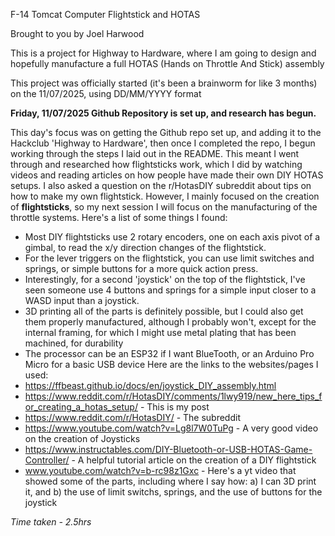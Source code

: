 F-14 Tomcat Computer Flightstick and HOTAS

Brought to you by Joel Harwood

This is a project for Highway to Hardware, where I am going to design and hopefully manufacture a full HOTAS (Hands on Throttle And Stick) assembly

This project was officially started (it's been a brainworm for like 3 months) on the 11/07/2025, using DD/MM/YYYY format



**Friday, 11/07/2025
Github Repository is set up, and research has begun.**

This day's focus was on getting the Github repo set up, and adding it to the Hackclub 'Highway to Hardware', then once I completed the repo, I begun working through the steps I laid out in the README. This meant I went through and researched how flightsticks work, which I did by watching videos and reading articles on how people have made their own DIY HOTAS setups. I also asked a question on the r/HotasDIY subreddit about tips on how to make my own flightstick. However, I mainly focused on the creation of **flightsticks**, so my next session I will focus on the manufacturing of the throttle systems.
Here's a list of some things I found:
  - Most DIY flightsticks use 2 rotary encoders, one on each axis pivot of a gimbal, to read the x/y direction changes of the flightstick.
  - For the lever triggers on the flightstick, you can use limit switches and springs, or simple buttons for a more quick action press.
  - Interestingly, for a second 'joystick' on the top of the flightstick, I've seen someone use 4 buttons and springs for a simple input closer to a WASD input than a joystick.
  - 3D printing all of the parts is definitely possible, but I could also get them properly manufactured, although I probably won't, except for the internal framing, for which I might use metal plating that has been machined, for durability
  - The processor can be an ESP32 if I want BlueTooth, or an Arduino Pro Micro for a basic USB device
Here are the links to the websites/pages I used:
  - https://ffbeast.github.io/docs/en/joystick_DIY_assembly.html
  - https://www.reddit.com/r/HotasDIY/comments/1lwy919/new_here_tips_for_creating_a_hotas_setup/ - This is my post
  - https://www.reddit.com/r/HotasDIY/ - The subreddit
  - https://www.youtube.com/watch?v=Lg8l7W0TuPg - A very good video on the creation of Joysticks
  - https://www.instructables.com/DIY-Bluetooth-or-USB-HOTAS-Game-Controller/ - A helpful tutorial article on the creation of a DIY flightstick
  - www.youtube.com/watch?v=b-rc98z1Gxc - Here's a yt video that showed some of the parts, including where I say how: a) I can 3D print it, and b) the use of limit switchs, springs, and the use of buttons for the joystick

*Time taken - 2.5hrs*

